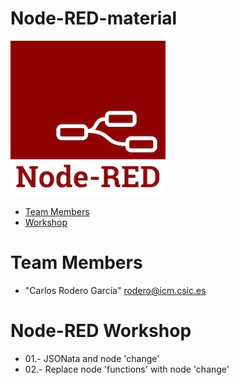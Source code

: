 # Node-RED-material

![Picture](https://github.com/Carlos-Rodero/Node-RED-material/blob/master/assets/img/node-red-icon-2.png)

* [Team Members](#team-members)
* [Workshop](#workshop)

# <a name="team-members"></a>Team Members
* "Carlos Rodero García" <rodero@icm.csic.es>

# <a name="workshop"></a>Node-RED Workshop

* 01.- JSONata and node 'change' <br/>
* 02.- Replace node 'functions' with node 'change' </br>